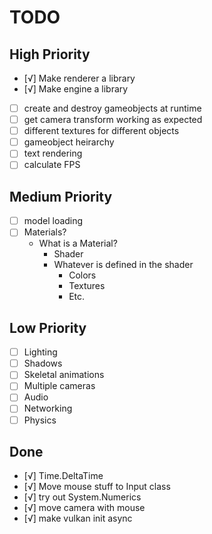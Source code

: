 TODO
====

High Priority
-------------

- [√] Make renderer a library
- [√] Make engine a library
- [ ] create and destroy gameobjects at runtime
- [ ] get camera transform working as expected
- [ ] different textures for different objects
- [ ] gameobject heirarchy
- [ ] text rendering
- [ ] calculate FPS

Medium Priority
---------------

- [ ] model loading
- [ ] Materials?
  - What is a Material?
    - Shader
    - Whatever is defined in the shader
      - Colors
      - Textures
      - Etc.


Low Priority
------------

- [ ] Lighting
- [ ] Shadows
- [ ] Skeletal animations
- [ ] Multiple cameras
- [ ] Audio
- [ ] Networking
- [ ] Physics

Done
----

- [√] Time.DeltaTime
- [√] Move mouse stuff to Input class
- [√] try out System.Numerics
- [√] move camera with mouse
- [√] make vulkan init async
